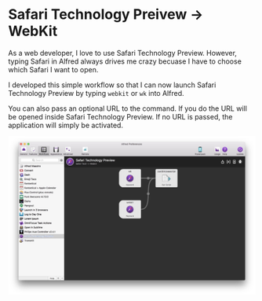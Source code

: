 # Safari Technology Preivew -> WebKit

As a web developer, I love to use Safari Technology Preview. However, typing Safari in Alfred always drives me crazy becuase I have to choose which Safari I want to open. 

I developed this simple workflow so that I can now launch Safari Technology Preview by typing `webkit` or `wk` into Alfred. 

You can also pass an optional URL to the command. If you do the URL will be opened inside Safari Technology Preview. If no URL is passed, the application will simply be activated. 

![Screenshot](screenshot.jpg)
